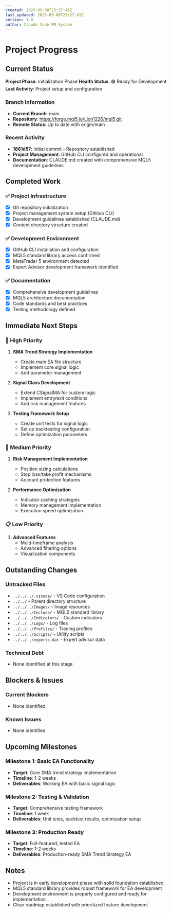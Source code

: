 ```yaml
---
created: 2025-09-08T23:27:41Z
last_updated: 2025-09-08T23:27:41Z
version: 1.0
author: Claude Code PM System
---
```


# Project Progress

## Current Status

**Project Phase**: Initialization Phase
**Health Status**: 🟢 Ready for Development
**Last Activity**: Project setup and configuration

### Branch Information
- **Current Branch**: main
- **Repository**: https://forge.mql5.io/Lion1226/mql5.git
- **Remote Status**: Up to date with origin/main

### Recent Activity
- **1861d57**: Initial commit - Repository established
- **Project Management**: GitHub CLI configured and operational
- **Documentation**: CLAUDE.md created with comprehensive MQL5 development guidelines

## Completed Work

### ✅ Project Infrastructure
- [x] Git repository initialization
- [x] Project management system setup (GitHub CLI)
- [x] Development guidelines established (CLAUDE.md)
- [x] Context directory structure created

### ✅ Development Environment
- [x] GitHub CLI installation and configuration
- [x] MQL5 standard library access confirmed
- [x] MetaTrader 5 environment detected
- [x] Expert Advisor development framework identified

### ✅ Documentation
- [x] Comprehensive development guidelines
- [x] MQL5 architecture documentation
- [x] Code standards and best practices
- [x] Testing methodology defined

## Immediate Next Steps

### 🎯 High Priority
1. **SMA Trend Strategy Implementation**
   - Create main EA file structure
   - Implement core signal logic
   - Add parameter management

2. **Signal Class Development**
   - Extend CSignalMA for custom logic
   - Implement entry/exit conditions
   - Add risk management features

3. **Testing Framework Setup**
   - Create unit tests for signal logic
   - Set up backtesting configuration
   - Define optimization parameters

### 🔄 Medium Priority
1. **Risk Management Implementation**
   - Position sizing calculations
   - Stop loss/take profit mechanisms
   - Account protection features

2. **Performance Optimization**
   - Indicator caching strategies
   - Memory management implementation
   - Execution speed optimization

### 📋 Low Priority
1. **Advanced Features**
   - Multi-timeframe analysis
   - Advanced filtering options
   - Visualization components

## Outstanding Changes

### Untracked Files
- `../../../.vscode/` - VS Code configuration
- `../../` - Parent directory structure
- `../../../Images/` - Image resources
- `../../../Include/` - MQL5 standard library
- `../../../Indicators/` - Custom indicators
- `../../../Logs/` - Log files
- `../../../Profiles/` - Trading profiles
- `../../../Scripts/` - Utility scripts
- `../../../experts.dat` - Expert advisor data

### Technical Debt
- None identified at this stage

## Blockers & Issues

### Current Blockers
- None identified

### Known Issues
- None identified

## Upcoming Milestones

### Milestone 1: Basic EA Functionality
- **Target**: Core SMA trend strategy implementation
- **Timeline**: 1-2 weeks
- **Deliverables**: Working EA with basic signal logic

### Milestone 2: Testing & Validation
- **Target**: Comprehensive testing framework
- **Timeline**: 1 week
- **Deliverables**: Unit tests, backtest results, optimization setup

### Milestone 3: Production Ready
- **Target**: Full-featured, tested EA
- **Timeline**: 1-2 weeks
- **Deliverables**: Production-ready SMA Trend Strategy EA

## Notes

- Project is in early development phase with solid foundation established
- MQL5 standard library provides robust framework for EA development
- Development environment is properly configured and ready for implementation
- Clear roadmap established with prioritized feature development